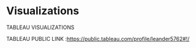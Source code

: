 # Visualizations

TABLEAU VISUALIZATIONS

TABLEAU PUBLIC LINK :https://public.tableau.com/profile/leander5762#!/
